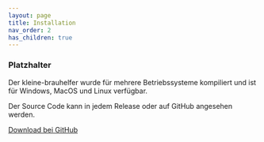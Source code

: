 ```yaml
---
layout: page
title: Installation
nav_order: 2
has_children: true
---
```


### Platzhalter

Der kleine-brauhelfer wurde für mehrere Betriebssysteme kompiliert und ist für Windows, MacOS und Linux verfügbar.

Der Source Code kann in jedem Release oder auf GitHub angesehen werden.

[Download bei GitHub](http://github.com/kleiner-brauhelfer/kleiner-brauhelfer-2/releases/latest)